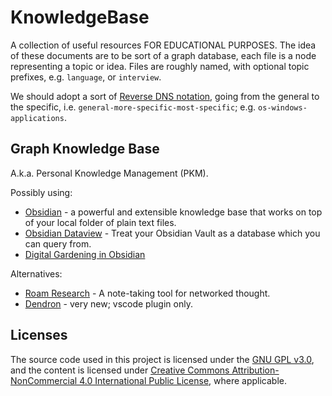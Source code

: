 # KnowledgeBase

A collection of useful resources FOR EDUCATIONAL PURPOSES.
The idea of these documents are to be sort of a graph database, each file is a node representing a topic or idea.
Files are roughly named, with optional topic prefixes, e.g. `language`, or `interview`.

We should adopt a sort of [Reverse DNS notation](https://en.wikipedia.org/wiki/Reverse_domain_name_notation), going from the general to the specific, i.e. `general-more-specific-most-specific`; e.g. `os-windows-applications`.

## Graph Knowledge Base

A.k.a. Personal Knowledge Management (PKM).

Possibly using:

- [Obsidian](https://obsidian.md/) -  a powerful and extensible knowledge base that works on top of your local folder of plain text files.
- [Obsidian Dataview](https://github.com/blacksmithgu/obsidian-dataview) - Treat your Obsidian Vault as a database which you can query from.
- [Digital Gardening in Obsidian](https://bytes.zone/posts/digital-gardening-in-obsidian/)

Alternatives:

- [Roam Research](https://roamresearch.com/) - A note-taking tool for networked thought.
- [Dendron](https://www.dendron.so/) - very new; vscode plugin only.

## Licenses

The source code used in this project is licensed under the [GNU GPL v3.0](https://www.gnu.org/licenses/gpl-3.0-standalone.html), and the content is licensed under [Creative Commons Attribution-NonCommercial 4.0 International Public License](https://creativecommons.org/licenses/by-nc/4.0/), where applicable.
